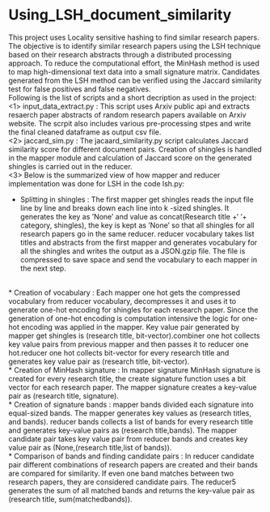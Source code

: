 # Using_LSH_document_similarity
This project uses Locality sensitive hashing to find similar research papers.
The objective is to identify similar research papers using the LSH technique based on their research abstracts through a distributed processing approach. To reduce the computational effort, the MinHash method is used to map high-dimensional text data into a small signature matrix. Candidates generated from the LSH method can be verified using the Jaccard similarity test for
false positives and false negatives.
<br>
Following is the list of scripts and a short decription as used in the project:
<br>
<1> input_data_extract.py : This script uses Arxiv public api and extracts resaerch paper abstracts of random research papers available on Arxiv website. The scrpit also includes various pre-processing stpes and write the final cleaned dataframe as output csv file.
<br>
<2> jaccard_sim.py : The jacaard_similarity.py script calculates Jaccard similarity score for different document pairs. Creation of shingles is handled in the mapper module and calculation of Jaccard score on the generated shingles is carried out in the reducer.
<br>
<3>  Below is the summarized view of how mapper and reducer implementation was done for LSH in the code lsh.py:
<br>
* Splitting in shingles : The first mapper get shingles reads the input file line by line and breaks down each line into k -sized shingles. It generates the key as ’None’ and value as concat(Research title +‘ ‘+ category, shingles), the key is kept as ’None’ so that all shingles for all research papers go in the same reducer. reducer vocabulary takes list titles and abstracts from the first mapper and generates vocabulary for all the shingles and writes the output as a JSON.gzip file. The file is compressed to save space and send the vocabulary to each mapper in the next step.
<br>
* Creation of vocabulary : Each mapper one hot gets the compressed vocabulary from reducer vocabulary, decompresses it and uses it to generate one-hot encoding for shingles for each research paper. Since the generation of one-hot encoding is computation intensive the logic for one-hot encoding was applied in the mapper. Key value pair generated by mapper get shingles is (research title, bit-vector).combiner one hot collects key value pairs from previous mapper and then passes it to reducer one hot.reducer one hot collects bit-vector for every research title and generates key value pair as (research title, bit-vector).
<br>
* Creation of MinHash signature : In mapper signature MinHash signature is created for every research title, the create signature function uses a bit vector for each research paper. The mapper signature creates a key-value pair as (research title, signature).
<br>
* Creation of signature bands : mapper bands divided each signature into equal-sized bands. The mapper generates key values as (research
titles, and bands). reducer bands collects a list of bands for every research title and generates key-value pairs as (research title,bands). The mapper candidate pair takes key value pair from reducer bands and creates key value pair as (None,(research title,list of bands)).
<br>
* Comparison of bands and finding candidate pairs : In reducer candidate pair different combinations of research papers are created and their bands are compared for similarity. If even one band matches between two research papers, they are considered candidate pairs. The reducer5 generates the sum of all matched bands and returns the key-value pair as (research title, sum(matchedbands)).


